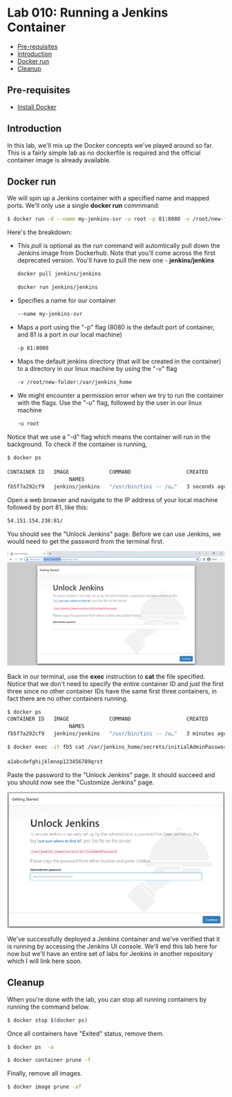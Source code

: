 # Lab 010: Running a Jenkins Container

- [Pre-requisites](#pre-requisites)
- [Introduction](#introduction)
- [Docker run](#docker-run)
- [Cleanup](#cleanup)

<!-- /TOC -->



## Pre-requisites

  - [Install Docker](../../pages/01-Pre-requisites/labs-docker-pre-requisites/README.md)

## Introduction
  
In this lab, we'll mix up the Docker concepts we've played around so far. This is a fairly simple lab as no dockerfile is required and the official container image is already available. 

## Docker run 

We will spin up a Jenkins container with a specified name and mapped ports. We'll only use a single **docker run** commmand:

```bash
$ docker run -d --name my-jenkins-svr -u root -p 81:8080 -v /root/new-folder:/var/jenkins_home jenkins/jenkins 
```

Here's the breakdown:

- This *pull* is optional as the *run* command will automtically pull down the Jenkins image from Dockerhub. Note that you'll come across the first deprecated version. You'll have to pull the new one - **jenkins/jenkins**

  ```bash
  docker pull jenkins/jenkins
  ```
  ```bash
  docker run jenkins/jenkins 
  ```

- Specifies a name for our container

  ```bash
  --name my-jenkins-svr
  ```
- Maps a port using the "-p" flag (8080 is the default port of container, and 81 is a port in our local machine)

  ```bash 
  -p 81:8080
  ```
- Maps the default jenkins directory (that will be created in the container) to a directory in our linux machine by using the "-v" flag

  ```bash
  -v /root/new-folder:/var/jenkins_home
  ```

- We might encounter a permission error when we try to run the container with the flags. Use the "-u" flag, followed by the user in our linux machine

  ```bash 
  -u root
  ```
Notice that we use a "-d" flag which means the container will run in the background. To check if the container is running,

```bash
$ docker ps

CONTAINER ID   IMAGE             COMMAND                  CREATED         STATUS         PORTS
                    NAMES
fb5f7a292cf9   jenkins/jenkins   "/usr/bin/tini -- /u…"   3 seconds ago   Up 2 seconds   50000/tcp, 0.0.0.0:81->8080/tcp, :::81->8080/tcp   my-jenkins-svr 
```

Open a web browser and navigate to the IP address of your local machine followed by port 81, like this:

```bash
54.151.154.238:81/ 
```

You should see the "Unlock Jenkins" page. Before we can use Jenkins, we would need to get the password from the terminal first.

<p align=center>
<img src="../../Images/lab10unlockjenkins.png">
</p>

Back in our terminal, use the **exec** instruction to **cat** the file specified. Notice that we don't need to specify the entire container ID and just the first three since no other container IDs have the same first three containers, in fact there are no other containers running.

```bash
$ docker ps
CONTAINER ID   IMAGE             COMMAND                  CREATED         STATUS         PORTS
                    NAMES
fb5f7a292cf9   jenkins/jenkins   "/usr/bin/tini -- /u…"   3 minutes ago   Up 3 minutes   50000/tcp, 0.0.0.0:81->8080/tcp, :::81->8080/tcp   my-jenkins-svr 
```

```bash
$ docker exec -it fb5 cat /var/jenkins_home/secrets/initialAdminPassword

a1abcdefghijklmnop123456789qrst
```

Paste the password to the "Unlock Jenkins" page. It should succeed and you should now see the "Customize Jenkins" page.

<p align=center>
<img src="../../Images/lab10unlockjenkinspw.png">
</p>

We've successfully deployed a Jenkins container and we've verified that it is running by accessing the Jenkins UI console. We'll end this lab here for now but we'll have an entire set of labs for Jenkins in another repository which I will link here soon.

## Cleanup 

When you're done with the lab, you can stop all running containers by running the command below.

```bash
$ docker stop $(docker ps) 
```

Once all containers have "Exited" status, remove them.

```bash
$ docker ps  -a 
```
```bash
$ docker container prune -f 
```

Finally, remove all images.

```bash
$ docker image prune -af 
```
